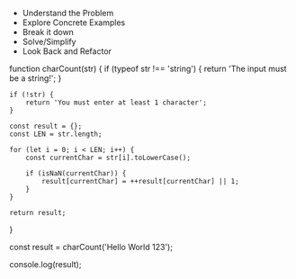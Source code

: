 - Understand the Problem
- Explore Concrete Examples
- Break it down
- Solve/Simplify
- Look Back and Refactor

function charCount(str) {
    if (typeof str !== 'string') {
        return 'The input must be a string!';
    }

    if (!str) {
        return 'You must enter at least 1 character';
    }

    const result = {};
    const LEN = str.length;

    for (let i = 0; i < LEN; i++) {
        const currentChar = str[i].toLowerCase();

        if (isNaN(currentChar)) {
            result[currentChar] = ++result[currentChar] || 1;
        }
    }

    return result;
}

const result = charCount('Hello World 123');

console.log(result);
